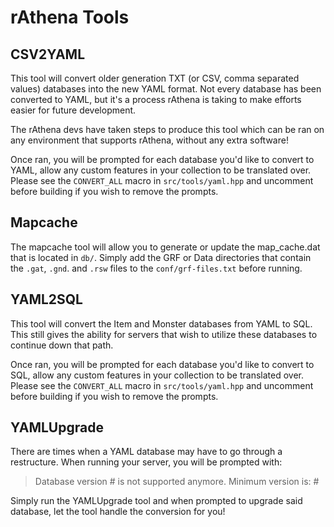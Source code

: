 # rAthena Tools

## CSV2YAML

This tool will convert older generation TXT (or CSV, comma separated values) databases into the new YAML format. Not every database has been converted to YAML, but it's a process rAthena is taking to make efforts easier for future development.

The rAthena devs have taken steps to produce this tool which can be ran on any environment that supports rAthena, without any extra software!

Once ran, you will be prompted for each database you'd like to convert to YAML, allow any custom features in your collection to be translated over. Please see the `CONVERT_ALL` macro in `src/tools/yaml.hpp` and uncomment before building if you wish to remove the prompts.

## Mapcache

The mapcache tool will allow you to generate or update the map_cache.dat that is located in `db/`. Simply add the GRF or Data directories that contain the `.gat`, `.gnd`. and `.rsw` files to the `conf/grf-files.txt` before running.

## YAML2SQL

This tool will convert the Item and Monster databases from YAML to SQL. This still gives the ability for servers that wish to utilize these databases to continue down that path.

Once ran, you will be prompted for each database you'd like to convert to SQL, allow any custom features in your collection to be translated over. Please see the `CONVERT_ALL` macro in `src/tools/yaml.hpp` and uncomment before building if you wish to remove the prompts.

## YAMLUpgrade

There are times when a YAML database may have to go through a restructure. When running your server, you will be prompted with:

> Database version # is not supported anymore. Minimum version is: #

Simply run the YAMLUpgrade tool and when prompted to upgrade said database, let the tool handle the conversion for you!
